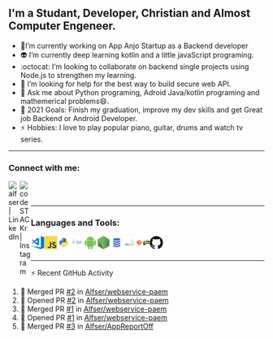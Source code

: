 ## I'm a Studant, Developer, Christian and Almost Computer Engeneer.

- :space_invader:I’m currently working on App Anjo Startup as a Backend developer
- :alien: I’m currently deep learning kotlin and a little javaScript programing. 
- :octocat: I’m looking to collaborate on backend single projects using Node.js to strengthen my learning.
- 🤔 I’m looking for help for the best way to build secure web API.
- 💬 Ask me about Python programing, Adroid Java/kotlin programing and mathemerical problems😄.
- :pushpin: 2021 Goals: Finish my graduation, improve my dev skills and get Great job Backend or Android Developer. 
- ⚡ Hobbies: I love to play popular piano, guitar, drums and watch tv series.

---
### Connect with me:

[<img align="left" alt="alfser | LinkedIn" width="22px" src="https://cdn.jsdelivr.net/npm/simple-icons@v3/icons/linkedin.svg" />][linkedin]
[<img align="left" alt="codeSTACKr | Instagram" width="22px" src="https://cdn.jsdelivr.net/npm/simple-icons@v3/icons/instagram.svg" />][instagram]
<br />
<br />

---

### Languages and Tools:

<img align="left" alt="Visual Studio Code" width="26px" src="https://raw.githubusercontent.com/github/explore/80688e429a7d4ef2fca1e82350fe8e3517d3494d/topics/visual-studio-code/visual-studio-code.png" />
<img align="left" alt="JavaScript" width="26px" src="https://raw.githubusercontent.com/github/explore/80688e429a7d4ef2fca1e82350fe8e3517d3494d/topics/javascript/javascript.png" />
<img align="left" alt="Python" width="26px" src="https://raw.githubusercontent.com/github/explore/80688e429a7d4ef2fca1e82350fe8e3517d3494d/topics/python/python.png" />
<img align="left" alt="Java" width="26px" src="https://raw.githubusercontent.com/github/explore/80688e429a7d4ef2fca1e82350fe8e3517d3494d/topics/java/java.png" />
<img align="left" alt="Android" width="26px" src="https://raw.githubusercontent.com/github/explore/80688e429a7d4ef2fca1e82350fe8e3517d3494d/topics/android/android.png" />
<img align="left" alt="Node.js" width="26px" src="https://raw.githubusercontent.com/github/explore/80688e429a7d4ef2fca1e82350fe8e3517d3494d/topics/nodejs/nodejs.png" />
<img align="left" alt="SQL" width="26px" src="https://raw.githubusercontent.com/github/explore/80688e429a7d4ef2fca1e82350fe8e3517d3494d/topics/sql/sql.png" />
<img align="left" alt="MySQL" width="26px" src="https://raw.githubusercontent.com/github/explore/80688e429a7d4ef2fca1e82350fe8e3517d3494d/topics/mysql/mysql.png" />
<img align="left" alt="Git" width="26px" src="https://raw.githubusercontent.com/github/explore/80688e429a7d4ef2fca1e82350fe8e3517d3494d/topics/git/git.png" />
<img align="left" alt="GitHub" width="26px" src="https://raw.githubusercontent.com/github/explore/78df643247d429f6cc873026c0622819ad797942/topics/github/github.png" />

<br />
<br />

---

:zap: Recent GitHub Activity  

<!--START_SECTION:activity-->
1. 🎉 Merged PR [#2](https://github.com/Alfser/webservice-paem/pull/2) in [Alfser/webservice-paem](https://github.com/Alfser/webservice-paem)
2. 💪 Opened PR [#2](https://github.com/Alfser/webservice-paem/pull/2) in [Alfser/webservice-paem](https://github.com/Alfser/webservice-paem)
3. 🎉 Merged PR [#1](https://github.com/Alfser/webservice-paem/pull/1) in [Alfser/webservice-paem](https://github.com/Alfser/webservice-paem)
4. 💪 Opened PR [#1](https://github.com/Alfser/webservice-paem/pull/1) in [Alfser/webservice-paem](https://github.com/Alfser/webservice-paem)
5. 🎉 Merged PR [#3](https://github.com/Alfser/AppReportOff/pull/3) in [Alfser/AppReportOff](https://github.com/Alfser/AppReportOff)
<!--END_SECTION:activity-->


[instagram]: https://instagram.com/janilsonalfser
[linkedin]: https://www.linkedin.com/in/janilsonalfser
